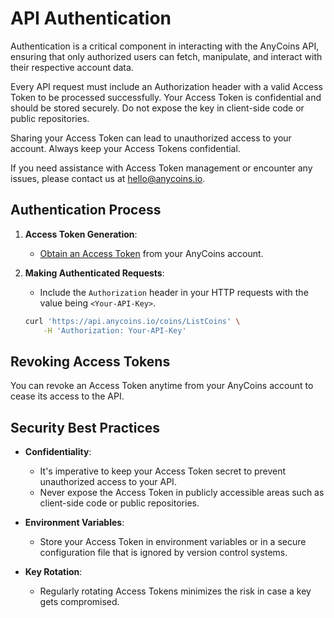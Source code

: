 # API Authentication

Authentication is a critical component in interacting with the AnyCoins API, ensuring that only authorized users can fetch, manipulate, and interact with their respective account data.

Every API request must include an Authorization header with a valid Access Token to be processed successfully. Your Access Token is confidential and should be stored securely. Do not expose the key in client-side code or public repositories.

<div class="warning">
Sharing your Access Token can lead to unauthorized access to your account. Always keep your Access Tokens confidential.
</div>

If you need assistance with Access Token management or encounter any issues, please contact us at [hello@anycoins.io](mailto:info@anycoins.io).

## Authentication Process

1. **Access Token Generation**:

   - [Obtain an Access Token](./obtaining-credentials.md) from your AnyCoins account.

2. **Making Authenticated Requests**:

   - Include the `Authorization` header in your HTTP requests with the value being `<Your-API-Key>`.

   ```bash
   curl 'https://api.anycoins.io/coins/ListCoins' \
       -H 'Authorization: Your-API-Key'
   ```

## Revoking Access Tokens

You can revoke an Access Token anytime from your AnyCoins account to cease its access to the API.

## Security Best Practices

- **Confidentiality**:

  - It's imperative to keep your Access Token secret to prevent unauthorized access to your API.
  - Never expose the Access Token in publicly accessible areas such as client-side code or public repositories.

- **Environment Variables**:

  - Store your Access Token in environment variables or in a secure configuration file that is ignored by version control systems.

- **Key Rotation**:
  - Regularly rotating Access Tokens minimizes the risk in case a key gets compromised.
